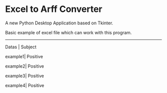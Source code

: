 # Excel to Arff Converter

A new Python Desktop Application based on Tkinter.

Basic example of excel file which can work with this program.

---- 

Datas   | Subject

example1| Positive

example2| Positive

example3| Positive

example4| Positive
